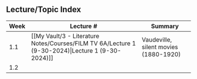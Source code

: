 ## Lecture/Topic Index

| Week | Lecture #                                                                                         | Summary                               |
| ---- | ------------------------------------------------------------------------------------------------- | ------------------------------------- |
| 1.1  | [[My Vault/3 - Literature Notes/Courses/FILM TV 6A/Lecture 1 (9-30-2024)\|Lecture 1 (9-30-2024)]] | Vaudeville, silent movies (1880-1920) |
| 1.2  |                                                                                                   |                                       |
